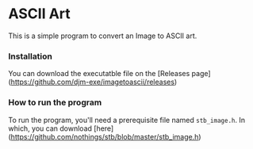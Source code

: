 # ASCII Art

This is a simple program to convert an Image to ASCII art.

### Installation

You can download the executatble file on the [Releases page] (https://github.com/djm-exe/imagetoascii/releases)

### How to run the program

To run the program, you'll need a prerequisite file named ```stb_image.h```. In which, you can download [here] (https://github.com/nothings/stb/blob/master/stb_image.h)
